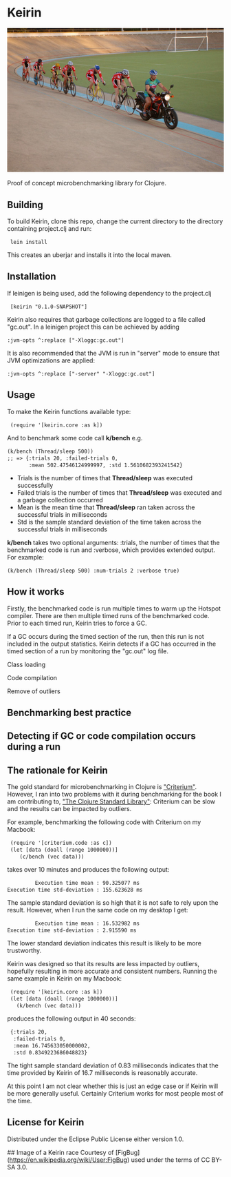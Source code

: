 # Keirin

![Picture of a Keirin race taking place in a banked velodrome. A motorcycle is at the front, behind which are 6 cyclists](https://github.com/rachbowyer/keirin/blob/master/ColwoodKeirin.jpg)

Proof of concept microbenchmarking library for Clojure.


## Building
To build Keirin, clone this repo, change the current directory to the directory containing project.clj and run:

     lein install

This creates an uberjar and installs it into the local maven.


## Installation
If leinigen is being used, add the following dependency to the project.clj

     [keirin "0.1.0-SNAPSHOT"]

Keirin also requires that garbage collections are logged to a file called "gc.out". In a leinigen project this can be achieved by adding

    :jvm-opts ^:replace ["-Xloggc:gc.out"]

It is also recommended that the JVM is run in "server" mode to ensure that JVM optimizations are applied:

    :jvm-opts ^:replace ["-server" "-Xloggc:gc.out"]


## Usage
To make the Keirin functions available type:

     (require '[keirin.core :as k])


And to benchmark some code call **k/bench** e.g. 

    (k/bench (Thread/sleep 500))
    ;; => {:trials 20, :failed-trials 0, 
           :mean 502.47546124999997, :std 1.5610682393241542}

 * Trials is the number of times that **Thread/sleep** was executed successfully 
 * Failed trials is the number of times that **Thread/sleep** was executed and a garbage collection occurred
 * Mean is the mean time that **Thread/sleep** ran taken across the successful trials in milliseconds
 * Std is the sample standard deviation of the time taken across the successful trials in milliseconds

**k/bench** takes two optional arguments: :trials, the number of times that the benchmarked code is run and :verbose, which provides extended output. For example: 

    (k/bench (Thread/sleep 500) :num-trials 2 :verbose true)


## How it works
Firstly, the benchmarked code is run multiple times to warm up the Hotspot compiler. There are then multiple timed runs of the benchmarked code. Prior to each timed run, Keirin tries to force a GC. 

If a GC occurs during the timed section of the run, then this run is not included in the output statistics. Keirin detects if a GC has occurred in the timed section of a run by monitoring the "gc.out" log file.

Class loading

Code compilation

Remove of outliers



## Benchmarking best practice


## Detecting if GC or code compilation occurs during a run



## The rationale for Keirin
The gold standard for microbenchmarking in Clojure is ["Criterium"](https://github.com/hugoduncan/criterium). However, I ran into two problems with it during benchmarking for the book I am contributing to, ["The Clojure Standard Library"](https://www.manning.com/books/clojure-standard-library): Criterium can be slow and the results can be impacted by outliers.

For example, benchmarking the following code with Criterium on my Macbook:

     (require '[criterium.code :as c])
     (let [data (doall (range 1000000))]
        (c/bench (vec data)))

takes over 10 minutes and produces the following output:

             Execution time mean : 90.325077 ms
    Execution time std-deviation : 155.623628 ms

The sample standard deviation is so high that it is not safe to rely upon the result. However, when I run the same code on my desktop I get:

             Execution time mean : 16.532982 ms
    Execution time std-deviation : 2.915590 ms

The lower standard deviation indicates this result is likely to be more trustworthy.

Keirin was designed so that its results are less impacted by outliers, hopefully resulting in more accurate and consistent numbers. Running the same example in Keirin on my Macbook:

     (require '[keirin.core :as k])
     (let [data (doall (range 1000000))]
       (k/bench (vec data)))

produces the following output in 40 seconds:

     {:trials 20, 
      :failed-trials 0, 
      :mean 16.745633050000002, 
      :std 0.8349223686048823}


The tight sample standard deviation of 0.83 milliseconds indicates that the time provided by Keirin of 16.7 milliseconds is reasonably accurate.

At this point I am not clear whether this is just an edge case or if Keirin will be more generally useful. Certainly Criterium works for most people most of the time.


## License for Keirin

Distributed under the Eclipse Public License either version 1.0.


## Image of a Keirin race
Courtesy of [FigBug] (https://en.wikipedia.org/wiki/User:FigBug) used under the terms of CC BY-SA 3.0.




